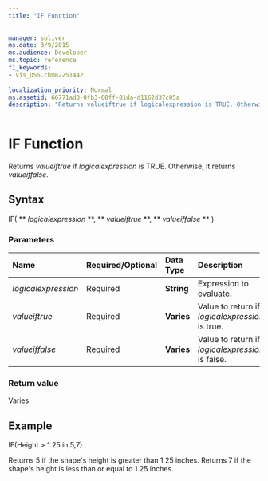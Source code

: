 ```yaml
---
title: "IF Function"
 
 
manager: soliver
ms.date: 3/9/2015
ms.audience: Developer
ms.topic: reference
f1_keywords:
- Vis_DSS.chm82251442
 
localization_priority: Normal
ms.assetid: 66771ad3-0fb3-68ff-81da-d1162d37c05a
description: "Returns valueiftrue if logicalexpression is TRUE. Otherwise, it returns valueiffalse."
---
```


# IF Function

Returns  _valueiftrue_ if  _logicalexpression_ is TRUE. Otherwise, it returns  _valueiffalse_.
  
## Syntax

IF( ** *logicalexpression* **, ** *valueiftrue* **, ** *valueiffalse* ** ) 
  
### Parameters

|**Name**|**Required/Optional**|**Data Type**|**Description**|
|:-----|:-----|:-----|:-----|
| _logicalexpression_ <br/> |Required  <br/> |**String** <br/> |Expression to evaluate.  <br/> |
| _valueiftrue_ <br/> |Required  <br/> |**Varies** <br/> |Value to return if  _logicalexpression_ is true.  <br/> |
| _valueiffalse_ <br/> |Required  <br/> |**Varies** <br/> | Value to return if  _logicalexpression_ is false.  <br/> |
   
### Return value

Varies
  
## Example

IF(Height \> 1.25 in,5,7)
  
Returns 5 if the shape's height is greater than 1.25 inches. Returns 7 if the shape's height is less than or equal to 1.25 inches.
  

